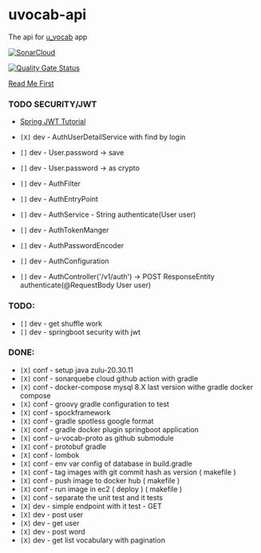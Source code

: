 # uvocab-api
The api for [u_vocab](https://github.com/robsonoduarte/u_vocab) app

[![SonarCloud](https://sonarcloud.io/images/project_badges/sonarcloud-white.svg)](https://sonarcloud.io/summary/new_code?id=robsonoduarte_u-vocab-api)

[![Quality Gate Status](https://sonarcloud.io/api/project_badges/measure?project=robsonoduarte_u-vocab-api&metric=alert_status)](https://sonarcloud.io/summary/new_code?id=robsonoduarte_u-vocab-api)

[Read Me First](https://github.com/robsonoduarte/u-vocab-api/blob/main/HELP.md)

### TODO SECURITY/JWT

* [Spring JWT Tutorial](https://www.techgeeknext.com/spring/spring-boot-security-token-authentication-jwt#google_vignette)

* `[X]` dev - AuthUserDetailService with find by login
* `[]` dev - User.password -> save 
* `[]` dev - User.password -> as crypto
* `[]` dev - AuthFilter
* `[]` dev - AuthEntryPoint
* `[]` dev - AuthService - String authenticate(User user)
* `[]` dev - AuthTokenManger
* `[]` dev - AuthPasswordEncoder
* `[]` dev - AuthConfiguration
* `[]` dev - AuthController('/v1/auth') -> POST ResponseEntity<TOKEN> authenticate(@RequestBody User user)


### TODO:
 * `[]` dev - get shuffle work
 * `[]` dev - springboot security with jwt

### DONE:
 * `[X]` conf - setup java zulu-20.30.11
 * `[X]` conf - sonarquebe cloud github action with gradle
 * `[X]` conf - docker-compose mysql 8.X last version withe gradle docker compose
 * `[X]` conf - groovy gradle configuration to test
 * `[X]` conf - spockframework
 * `[X]` conf - gradle spotless google format
 * `[X]` conf - gradle docker plugin springboot application
 * `[X]` conf - u-vocab-proto as github submodule
 * `[X]` conf - protobuf gradle
 * `[X]` conf - lombok
 * `[X]` conf - env var config of database in build.gradle
 * `[X]` conf - tag images with git commit hash as version ( makefile )
 * `[X]` conf - push image to docker hub ( makefile )
 * `[X]` conf - run image in ec2 ( deploy ) ( makefile )
 * `[X]` conf - separate the unit test and it tests
 * `[X]` dev - simple endpoint with it test - GET
 * `[X]` dev - post user
 * `[X]` dev - get user
 * `[X]` dev - post word
 * `[X]` dev - get list vocabulary with pagination

